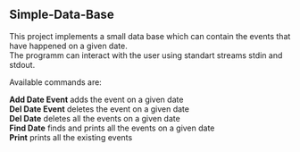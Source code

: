 ## Simple-Data-Base
This project implements a small data base which can contain the events that have happened on a given date.\
The programm can interact with the user using standart streams stdin and stdout.

Available commands are:

**Add Date Event** adds the event on a given date\
**Del Date Event** deletes the event on a given date\
**Del Date** deletes all the events on a given date\
**Find Date** finds and prints all the events on a given date\
**Print** prints all the existing events
